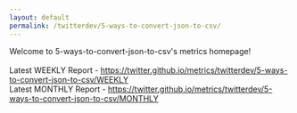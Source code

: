 ```yaml
---
layout: default
permalink: /twitterdev/5-ways-to-convert-json-to-csv/
---
```

Welcome to 5-ways-to-convert-json-to-csv's metrics homepage!
<br><br>
Latest WEEKLY Report - <a href="https://twitter.github.io/metrics/twitterdev/5-ways-to-convert-json-to-csv/WEEKLY">https://twitter.github.io/metrics/twitterdev/5-ways-to-convert-json-to-csv/WEEKLY</a>
<br>
Latest MONTHLY Report - <a href="https://twitter.github.io/metrics/twitterdev/5-ways-to-convert-json-to-csv/MONTHLY">https://twitter.github.io/metrics/twitterdev/5-ways-to-convert-json-to-csv/MONTHLY</a>
<br>
